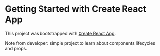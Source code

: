 # Getting Started with Create React App

This project was bootstrapped with [Create React App](https://github.com/facebook/create-react-app).

Note from developer: simple project to learn about components lifecycles and props.